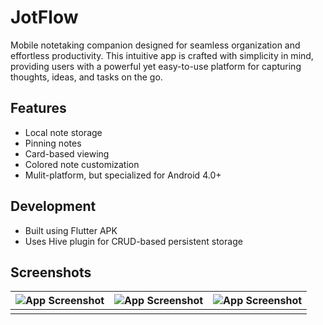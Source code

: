# JotFlow

Mobile notetaking companion designed for seamless organization and effortless productivity. This intuitive app is crafted with simplicity in mind, providing users with a powerful yet easy-to-use platform for capturing thoughts, ideas, and tasks on the go.


## Features

- Local note storage
- Pinning notes
- Card-based viewing
- Colored note customization
- Mulit-platform, but specialized for Android 4.0+

## Development

- Built using Flutter APK
- Uses Hive plugin for CRUD-based persistent storage

## Screenshots


| ![App Screenshot](https://play-lh.googleusercontent.com/o_L5uRqj_IOHC6q74lNrMkZhU8GnY7M8-qwY1R3FFMoYvoNIBtGLGUpq82fiQjNuAes=w2560-h1440) | ![App Screenshot](https://play-lh.googleusercontent.com/acDp1ZOEahu899w8K9u0TkHWVSItYk7lJqN2q8rlSh5CnE1AvyhnpgnWQn8HZNrwsWY=w2560-h1440) | ![App Screenshot](https://play-lh.googleusercontent.com/f6eqR4Y_jDl_mlZzZn2CKcnQuI3jBcZArZ6HZ4wf2NJFVnVPjAoncilRNoVjiYA4vQ=w2560-h1440) |
| --- | --- | --- |
|   |   |   |
